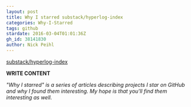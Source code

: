 ```yaml
---
layout: post
title: Why I starred substack/hyperlog-index
categories: Why-I-Starred
tags: github
stardate: 2016-03-04T01:01:36Z
gh_id: 38141830
author: Nick Peihl
---
```


[substack/hyperlog-index](star.repo.html_url)

**WRITE CONTENT**

*"Why I starred" is a series of articles describing projects I star on GitHub and why I found them interesting. My hope is that you'll find them interesting as well.*

